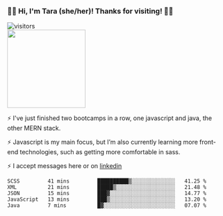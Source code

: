 ### 👋🏾 Hi, I'm Tara (she/her)! Thanks for visiting! 👋🏾
![visitors](https://visitor-badge.glitch.me/badge?page_id=qualmless)
<BR>
<img height="180em" src="https://github-readme-stats.vercel.app/api?username=qualmless&show_icons=true&hide_border=true&&count_private=true&include_all_commits=true" />

⚡️ I've just finished two bootcamps in a row, one javascript and java, the other MERN stack. 

⚡️ Javascript is my main focus, but I’m also currently learning more front-end technologies, such as getting more comfortable in sass. 

⚡️ I accept messages here or on <a href="https://www.linkedin.com/in/tarajdunmore/">linkedin</a>

<!--START_SECTION:waka-->
```text
SCSS         41 mins         ██████████▒░░░░░░░░░░░░░░   41.25 % 
XML          21 mins         █████▒░░░░░░░░░░░░░░░░░░░   21.48 % 
JSON         15 mins         ███▓░░░░░░░░░░░░░░░░░░░░░   14.77 % 
JavaScript   13 mins         ███▒░░░░░░░░░░░░░░░░░░░░░   13.20 % 
Java         7 mins          █▓░░░░░░░░░░░░░░░░░░░░░░░   07.07 % 
```
<!--END_SECTION:waka-->

<!--
**qualmless/qualmless** is a ✨ _special_ ✨ repository because its `README.md` (this file) appears on your GitHub profile.

Here are some ideas to get you started:
- 🔭 I’m currently working on ...
- 👯 I’m looking to collaborate on ...
- 🤔 I’m looking for help with ...
- 💬 Ask me about ...
- 📫 How to reach me: ...
- ⚡ Fun fact: ...
-->
